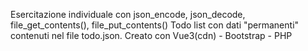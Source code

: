 Esercitazione individuale con json_encode, json_decode, file_get_contents(), file_put_contents()
Todo list con dati "permanenti" contenuti nel file todo.json.
Creato con Vue3(cdn) - Bootstrap - PHP

